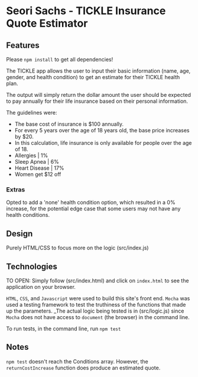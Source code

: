 # Seori Sachs - TICKLE Insurance Quote Estimator 

## Features

Please `npm install` to get all dependencies! 

The TICKLE app allows the user to input their basic information (name, age, gender, and health condition) to get an estimate for their TICKLE health plan.

The output will simply return the dollar amount the user should be expected to pay annually for their life insurance based on their personal information. 

The guidelines were: 
- The base cost of insurance is $100 annually.
- For every 5 years over the age of 18 years old, the base price increases by $20. 
- In this calculation, life insurance is only available for people over the age of 18.
- Allergies | 1%
- Sleep Apnea | 6%
- Heart Disease | 17%
- Women get $12 off 

### Extras
Opted to add a 'none' health condition option, which resulted in a 0% increase, for the potential edge case that some users may not have any health conditions. 

## Design
Purely HTML/CSS to focus more on the logic (src/index.js)

## Technologies

TO OPEN: Simply follow (src/index.html) and click on `index.html` to see the application on your browser.

`HTML`, `CSS`, and `Javascript` were used to build this site's front end. `Mocha` was used a testing framework to test the truthiness of the functions that made up the parameters. _The actual logic being tested is in (src/logic.js) since `Mocha` does not have access to `document` (the browser) in the command line.

To run tests, in the command line, run `npm test`

## Notes

`npm test` doesn't reach the Conditions array. However, the `returnCostIncrease` function does produce an estimated quote. 
